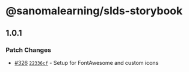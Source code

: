 # @sanomalearning/slds-storybook

## 1.0.1

### Patch Changes

- [#326](https://github.com/sanomalearning/design-system/pull/326) [`22336cf`](https://github.com/sanomalearning/design-system/commit/22336cf0935399d3e50306e1a9cfcc0d1d2f8b5d) - Setup for FontAwesome and custom icons
